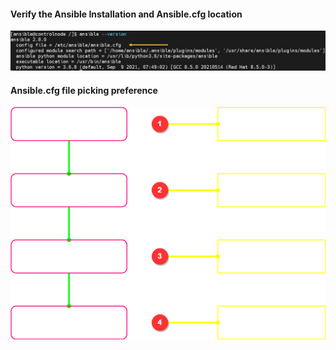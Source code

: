 <h4> Verify the Ansible Installation and Ansible.cfg location </h4>

![image](https://github.com/vijayendrar/devsecops/blob/main/Ansible/images/Version.jpg)

<h4> Ansible.cfg file picking preference </h4>

![image](https://github.com/vijayendrar/devsecops/blob/main/Ansible/images/configp.png)